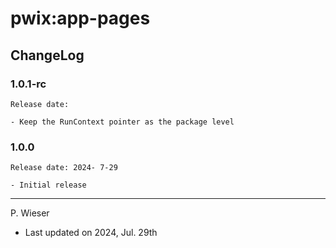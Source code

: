 # pwix:app-pages

## ChangeLog

### 1.0.1-rc

    Release date: 

    - Keep the RunContext pointer as the package level

### 1.0.0

    Release date: 2024- 7-29

    - Initial release

---
P. Wieser
- Last updated on 2024, Jul. 29th
